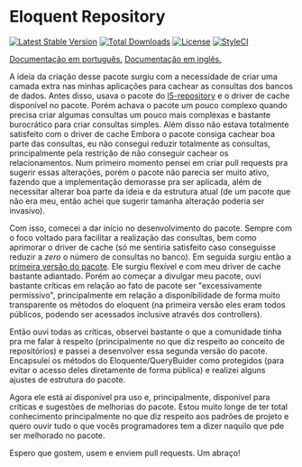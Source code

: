 # Eloquent Repository
[![Latest Stable Version](https://poser.pugx.org/giordanolima/eloquent-repository/v/stable)](https://packagist.org/packages/giordanolima/eloquent-repository) 
[![Total Downloads](https://poser.pugx.org/giordanolima/eloquent-repository/downloads)](https://packagist.org/packages/giordanolima/eloquent-repository) 
[![License](https://poser.pugx.org/giordanolima/eloquent-repository/license)](https://packagist.org/packages/giordanolima/eloquent-repository)
[![StyleCI](https://styleci.io/repos/82729156/shield?branch=master)](https://styleci.io/repos/82729156)

[Documentação em português.](README_PT.md)
[Documentação em inglês.](README.md)

A ideia da criação desse pacote surgiu com a necessidade de criar uma camada extra nas minhas aplicações para cachear as consultas dos bancos de dados.
Antes disso, usava o pacote do [l5-repository](https://github.com/andersao/l5-repository) e o driver de cache disponível no pacote. Porém achava o pacote um pouco complexo quando precisa criar algumas consultas um pouco mais complexas e bastante burocrático para criar consultas simples. Além disso não estava totalmente satisfeito com o driver de cache Embora o pacote consiga cachear boa parte das consultas, eu não consegui reduzir totalmente as consultas, principalmente pela restrição de não conseguir cachear os relacionamentos. Num primeiro momento pensei em criar pull requests pra sugerir essas alterações, porém o pacote não parecia ser muito ativo, fazendo que a implementação demorasse pra ser aplicada, além de necessitar alterar boa parte da ideia e da estrutura atual (de um pacote que não era meu, então achei que sugerir tamanha alteração poderia ser invasivo).

Com isso, comecei a dar início no desenvolvimento do pacote. Sempre com o foco voltado para facilitar a realização das consultas, bem como aprimorar o driver de cache (só me sentiria satisfeito caso conseguisse reduzir a *zero* o número de consultas no banco).
Em seguida surgiu então a [primeira versão do pacote](https://github.com/giordanolima/eloquent-repository/tree/1.0). Ele surgiu flexível e com meu driver de cache bastante adiantado. Porém ao começar a divulgar meu pacote, ouvi bastante críticas em relação ao fato de pacote ser "excessivamente permissivo", principalmente em relação a disponibilidade de forma muito transparente os métodos do eloquent (na primeira versão eles eram todos públicos, podendo ser acessados inclusive através dos controllers).

Então ouvi todas as críticas, observei bastante o que a comunidade tinha pra me falar à respeito (principalmente no que diz respeito ao conceito de repositórios) e passei a desenvolver essa segunda versão do pacote. Encapsulei os métodos do Eloquente/QueryBuider como protegidos (para evitar o acesso deles diretamente de forma pública) e realizei alguns ajustes de estrutura do pacote.

Agora ele está aí disponível pra uso e, principalmente, disponível para críticas e sugestões de melhorias do pacote. Estou muito longe de ter total conhecimento principalmente no que diz respeito aos padrões de projeto e quero ouvir tudo o que vocês programadores tem a dizer naquilo que pde ser melhorado no pacote.

Espero que gostem, usem e enviem pull requests.
Um abraço!
